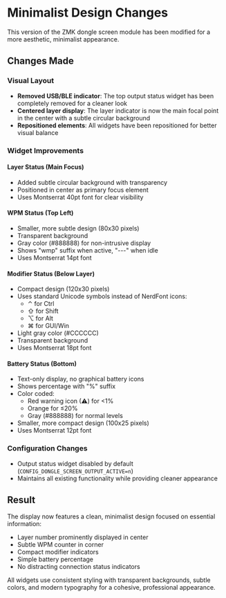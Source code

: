 # Minimalist Design Changes

This version of the ZMK dongle screen module has been modified for a more aesthetic, minimalist appearance.

## Changes Made

### Visual Layout
- **Removed USB/BLE indicator**: The top output status widget has been completely removed for a cleaner look
- **Centered layer display**: The layer indicator is now the main focal point in the center with a subtle circular background
- **Repositioned elements**: All widgets have been repositioned for better visual balance

### Widget Improvements

#### Layer Status (Main Focus)
- Added subtle circular background with transparency
- Positioned in center as primary focus element
- Uses Montserrat 40pt font for clear visibility

#### WPM Status (Top Left)
- Smaller, more subtle design (80x30 pixels)
- Transparent background
- Gray color (#888888) for non-intrusive display
- Shows "wmp" suffix when active, "---" when idle
- Uses Montserrat 14pt font

#### Modifier Status (Below Layer)
- Compact design (120x30 pixels)
- Uses standard Unicode symbols instead of NerdFont icons:
  - ⌃ for Ctrl
  - ⇧ for Shift  
  - ⌥ for Alt
  - ⌘ for GUI/Win
- Light gray color (#CCCCCC)
- Transparent background
- Uses Montserrat 18pt font

#### Battery Status (Bottom)
- Text-only display, no graphical battery icons
- Shows percentage with "%" suffix
- Color coded:
  - Red warning icon (⚠) for <1%
  - Orange for ≤20%
  - Gray (#888888) for normal levels
- Smaller, more compact design (100x25 pixels)
- Uses Montserrat 12pt font

### Configuration Changes
- Output status widget disabled by default (`CONFIG_DONGLE_SCREEN_OUTPUT_ACTIVE=n`)
- Maintains all existing functionality while providing cleaner appearance

## Result
The display now features a clean, minimalist design focused on essential information:
- Layer number prominently displayed in center
- Subtle WPM counter in corner
- Compact modifier indicators
- Simple battery percentage
- No distracting connection status indicators

All widgets use consistent styling with transparent backgrounds, subtle colors, and modern typography for a cohesive, professional appearance.
